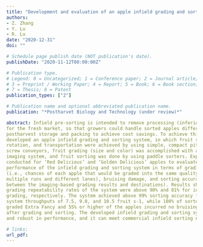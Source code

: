 ```yaml
---
title: "Development and evaluation of an apple infield grading and sorting system"
authors:
- Z. Zhang
- Y. Lu
- R. Lu
date: "2020-12-31"
doi: ""

# Schedule page publish date (NOT publication's date).
publishDate: "2020-11-12T00:00:00Z"

# Publication type.
# Legend: 0 = Uncategorized; 1 = Conference paper; 2 = Journal article;
# 3 = Preprint / Working Paper; 4 = Report; 5 = Book; 6 = Book section;
# 7 = Thesis; 8 = Patent
publication_types: ["2"]

# Publication name and optional abbreviated publication name.
publication: "*Postharvet Biology and Technology (under review)*"

abstract: Infield pre-sorting is intended to remove processing (inferior) fruit that are not suitable
for the fresh market, so that growers could handle sorted apples differentially in
postharvest storage and packing to achieve cost savings. To achieve this goal, we
developed an apple infield grading and sorting system, in which fruit singulation,
rotation, and transportation were achieved by using simple, compact pitch-variable
screw conveyors, fruit grading (size and color) was accomplished with a low-cost
imaging system, and fruit sorting was done by using paddle sorters. Experiments were
conducted for ‘Red Delicious’ and ‘Golden Delicious’ apples to evaluate the overall
performance of the infield grading and sorting system in terms of grading repeatability
(i.e., chances of each apple that would be graded into the same quality grade in
multiple runs and different lanes), bruising damage, and sorting accuracy (consistency
between the imaging-based grading results and destinations). Results showed that the
grading repeatability rates of the system were above 90% and 81% for intra- and interlane
grading, respectively. The system achieved above 99% sorting accuracy for the
system throughputs of 7.5, 9.0, and 10.5 fruit s-1, while 100% of sorted apples were
graded Extra Fancy and 55% or higher of the apples incurred no bruising damage at all
after grading and sorting. The developed infield grading and sorting system is compact
and robust in performance, and it can meet commercial infield sorting needs.

# links:
url_pdf: 
---
```


